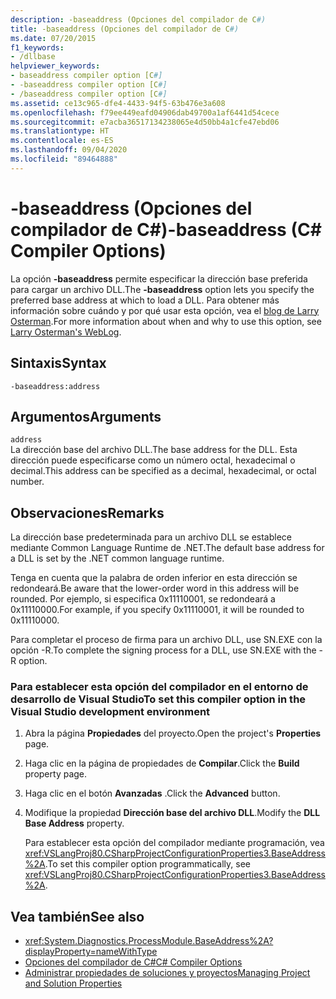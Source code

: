```yaml
---
description: -baseaddress (Opciones del compilador de C#)
title: -baseaddress (Opciones del compilador de C#)
ms.date: 07/20/2015
f1_keywords:
- /dllbase
helpviewer_keywords:
- baseaddress compiler option [C#]
- -baseaddress compiler option [C#]
- /baseaddress compiler option [C#]
ms.assetid: ce13c965-dfe4-4433-94f5-63b476e3a608
ms.openlocfilehash: f79ee449eafd04906dab49700a1af6441d54cece
ms.sourcegitcommit: e7acba36517134238065e4d50bb4a1cfe47ebd06
ms.translationtype: HT
ms.contentlocale: es-ES
ms.lasthandoff: 09/04/2020
ms.locfileid: "89464888"
---
```

# <a name="-baseaddress-c-compiler-options"></a><span data-ttu-id="c65ae-103">-baseaddress (Opciones del compilador de C#)</span><span class="sxs-lookup"><span data-stu-id="c65ae-103">-baseaddress (C# Compiler Options)</span></span>
<span data-ttu-id="c65ae-104">La opción **-baseaddress** permite especificar la dirección base preferida para cargar un archivo DLL.</span><span class="sxs-lookup"><span data-stu-id="c65ae-104">The **-baseaddress** option lets you specify the preferred base address at which to load a DLL.</span></span> <span data-ttu-id="c65ae-105">Para obtener más información sobre cuándo y por qué usar esta opción, vea el [blog de Larry Osterman](https://docs.microsoft.com/archive/blogs/larryosterman/why-should-i-even-bother-to-use-dlls-in-my-system).</span><span class="sxs-lookup"><span data-stu-id="c65ae-105">For more information about when and why to use this option, see [Larry Osterman's WebLog](https://docs.microsoft.com/archive/blogs/larryosterman/why-should-i-even-bother-to-use-dlls-in-my-system).</span></span>  
  
## <a name="syntax"></a><span data-ttu-id="c65ae-106">Sintaxis</span><span class="sxs-lookup"><span data-stu-id="c65ae-106">Syntax</span></span>  
  
```console  
-baseaddress:address  
```  
  
## <a name="arguments"></a><span data-ttu-id="c65ae-107">Argumentos</span><span class="sxs-lookup"><span data-stu-id="c65ae-107">Arguments</span></span>  
 `address`  
 <span data-ttu-id="c65ae-108">La dirección base del archivo DLL.</span><span class="sxs-lookup"><span data-stu-id="c65ae-108">The base address for the DLL.</span></span> <span data-ttu-id="c65ae-109">Esta dirección puede especificarse como un número octal, hexadecimal o decimal.</span><span class="sxs-lookup"><span data-stu-id="c65ae-109">This address can be specified as a decimal, hexadecimal, or octal number.</span></span>  
  
## <a name="remarks"></a><span data-ttu-id="c65ae-110">Observaciones</span><span class="sxs-lookup"><span data-stu-id="c65ae-110">Remarks</span></span>  
 <span data-ttu-id="c65ae-111">La dirección base predeterminada para un archivo DLL se establece mediante Common Language Runtime de .NET.</span><span class="sxs-lookup"><span data-stu-id="c65ae-111">The default base address for a DLL is set by the .NET common language runtime.</span></span>  
  
 <span data-ttu-id="c65ae-112">Tenga en cuenta que la palabra de orden inferior en esta dirección se redondeará.</span><span class="sxs-lookup"><span data-stu-id="c65ae-112">Be aware that the lower-order word in this address will be rounded.</span></span> <span data-ttu-id="c65ae-113">Por ejemplo, si especifica 0x11110001, se redondeará a 0x11110000.</span><span class="sxs-lookup"><span data-stu-id="c65ae-113">For example, if you specify 0x11110001, it will be rounded to 0x11110000.</span></span>  
  
 <span data-ttu-id="c65ae-114">Para completar el proceso de firma para un archivo DLL, use SN.EXE con la opción -R.</span><span class="sxs-lookup"><span data-stu-id="c65ae-114">To complete the signing process for a DLL, use SN.EXE with the -R option.</span></span>  
  
### <a name="to-set-this-compiler-option-in-the-visual-studio-development-environment"></a><span data-ttu-id="c65ae-115">Para establecer esta opción del compilador en el entorno de desarrollo de Visual Studio</span><span class="sxs-lookup"><span data-stu-id="c65ae-115">To set this compiler option in the Visual Studio development environment</span></span>  
  
1. <span data-ttu-id="c65ae-116">Abra la página **Propiedades** del proyecto.</span><span class="sxs-lookup"><span data-stu-id="c65ae-116">Open the project's **Properties** page.</span></span>  
  
2. <span data-ttu-id="c65ae-117">Haga clic en la página de propiedades de **Compilar**.</span><span class="sxs-lookup"><span data-stu-id="c65ae-117">Click the **Build** property page.</span></span>  
  
3. <span data-ttu-id="c65ae-118">Haga clic en el botón **Avanzadas** .</span><span class="sxs-lookup"><span data-stu-id="c65ae-118">Click the **Advanced** button.</span></span>  
  
4. <span data-ttu-id="c65ae-119">Modifique la propiedad **Dirección base del archivo DLL**.</span><span class="sxs-lookup"><span data-stu-id="c65ae-119">Modify the **DLL Base Address** property.</span></span>  
  
     <span data-ttu-id="c65ae-120">Para establecer esta opción del compilador mediante programación, vea <xref:VSLangProj80.CSharpProjectConfigurationProperties3.BaseAddress%2A>.</span><span class="sxs-lookup"><span data-stu-id="c65ae-120">To set this compiler option programmatically, see <xref:VSLangProj80.CSharpProjectConfigurationProperties3.BaseAddress%2A>.</span></span>  
  
## <a name="see-also"></a><span data-ttu-id="c65ae-121">Vea también</span><span class="sxs-lookup"><span data-stu-id="c65ae-121">See also</span></span>

- <xref:System.Diagnostics.ProcessModule.BaseAddress%2A?displayProperty=nameWithType>
- [<span data-ttu-id="c65ae-122">Opciones del compilador de C#</span><span class="sxs-lookup"><span data-stu-id="c65ae-122">C# Compiler Options</span></span>](./index.md)
- [<span data-ttu-id="c65ae-123">Administrar propiedades de soluciones y proyectos</span><span class="sxs-lookup"><span data-stu-id="c65ae-123">Managing Project and Solution Properties</span></span>](/visualstudio/ide/managing-project-and-solution-properties)
